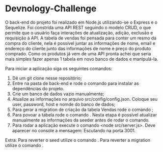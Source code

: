 # Devnology-Challenge
O back-end do projeto foi realizado em Node.js utilizando-se o Express e o Sequelize.
Foi constrída uma API REST seguindo o modelo CRUD, o que permite que o usuário faça interações de atualização, adição, exclusão e requisição à API.
A tabela de vendas foi pensada para conter um resmo da compra do cliente, nela é possível juntar as informações de nome, email e endereço do cliente junto das informações de nome e preço do produto comprado.
Como os produtos já vem de uma API pronta achei que seria mais simples fazer apenas 1 tabela em novo banco de dados e manipulá-la.

Para iniciar a aplicação siga os seguintes comandos:
1. Dê um git clone nesse repositório;
2. Entre na pasta de back-end e rode o comando <npm install> para instalar as dependências do projeto.
3. Crie um banco de dados vazio manualmente;
4. Atualize as informações no arquivo src/config/config.json. Coloque seu user, password, host e nomde do banco de dados;
5. Para gerar a migration de criação da tabela Vendas rode o comando <npx sequelize db:migrate>;
6. Para povoar a tabela rode o comando <npx sequelize db:seed:all>. Nesta etapa é possível atualizar manualmente as informações da seeder antes de rodar o comando.
7. Para rodar a aplicação execute o comando <node src/server.js>. Deve aparecer no console a mensagem: Escutando na porta 3001.

 Extra: Para reverter o seed utilize o comando <npx sequelize db:seed:undo:all>.
  Para reverter a migration utilize o comando <npx sequelize db:migrate:undo>.
